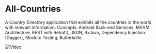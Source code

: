# All-Countries
A Country Directory application that exhibits all the countries in the world with relevant information.
Concepts: Android Back-end Services, MVVM Architecture, REST with Retrofit, JSON, RxJava, Dependency Injection (Dagger), Mockito Testing, Butterknife.

![Video](https://github.com/mufratkarim/All-Countries/blob/master/countries.gif)
